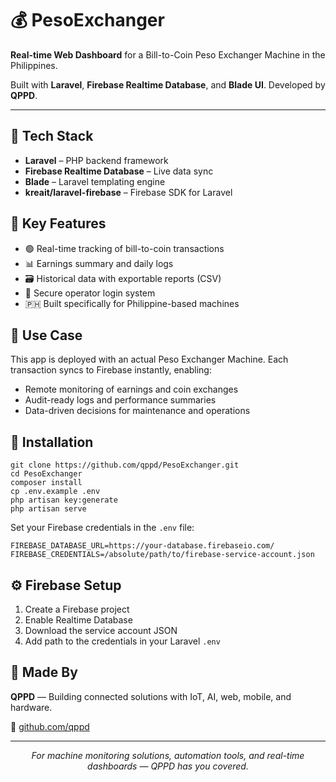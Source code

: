 <h1>💰 PesoExchanger</h1>

<p><strong>Real-time Web Dashboard</strong> for a Bill-to-Coin Peso Exchanger Machine in the Philippines.</p>
<p>Built with <strong>Laravel</strong>, <strong>Firebase Realtime Database</strong>, and <strong>Blade UI</strong>. Developed by <strong>QPPD</strong>.</p>

<hr>

<h2>🔧 Tech Stack</h2>
<ul>
  <li><strong>Laravel</strong> – PHP backend framework</li>
  <li><strong>Firebase Realtime Database</strong> – Live data sync</li>
  <li><strong>Blade</strong> – Laravel templating engine</li>
  <li><strong>kreait/laravel-firebase</strong> – Firebase SDK for Laravel</li>
</ul>

<h2>📌 Key Features</h2>
<ul>
  <li>🟢 Real-time tracking of bill-to-coin transactions</li>
  <li>📊 Earnings summary and daily logs</li>
  <li>🗃 Historical data with exportable reports (CSV)</li>
  <li>🔐 Secure operator login system</li>
  <li>🇵🇭 Built specifically for Philippine-based machines</li>
</ul>

<h2>🎯 Use Case</h2>
<p>This app is deployed with an actual Peso Exchanger Machine. Each transaction syncs to Firebase instantly, enabling:</p>
<ul>
  <li>Remote monitoring of earnings and coin exchanges</li>
  <li>Audit-ready logs and performance summaries</li>
  <li>Data-driven decisions for maintenance and operations</li>
</ul>

<h2>📂 Installation</h2>

<pre><code>git clone https://github.com/qppd/PesoExchanger.git
cd PesoExchanger
composer install
cp .env.example .env
php artisan key:generate
php artisan serve
</code></pre>

<p>Set your Firebase credentials in the <code>.env</code> file:</p>

<pre><code>FIREBASE_DATABASE_URL=https://your-database.firebaseio.com/
FIREBASE_CREDENTIALS=/absolute/path/to/firebase-service-account.json
</code></pre>

<h2>⚙️ Firebase Setup</h2>
<ol>
  <li>Create a Firebase project</li>
  <li>Enable Realtime Database</li>
  <li>Download the service account JSON</li>
  <li>Add path to the credentials in your Laravel <code>.env</code></li>
</ol>

<h2>🙌 Made By</h2>
<p><strong>QPPD</strong> — Building connected solutions with IoT, AI, web, mobile, and hardware.</p>
<p>🔗 <a href="https://github.com/qppd">github.com/qppd</a></p>

<hr>
<p align="center"><em>For machine monitoring solutions, automation tools, and real-time dashboards — QPPD has you covered.</em></p>
